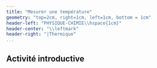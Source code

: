 ```yaml
---
title: "Mesurer une température"
geometry: "top=2cm, right=1cm, left=1cm, bottom = 1cm"
header-left: "PHYSIQUE-CHIMIE\\hspace{1cm}"
header-center: "\\leftmark"
header-right: "|Thermique"
...
```


## Activité introductive
